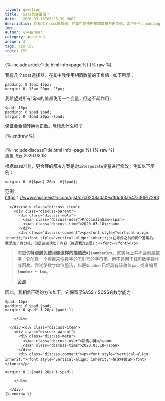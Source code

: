 ```yaml
---
layout: question
title:  Sass负变量值？
date:   2020-03-18T07:35:39.000Z
description: 我有几个scss选择器，在其中我使用相同数量的正负值，如下所示：padding  0 15px 15px;margin  0 -15px 20px ...
img: 
author: 小宇宙Near
category: question
answer: 3
tags: css CSS
topic: CSS
---
```

<div class="article-root">
  <div class="article">
    {% include articleTitle.html info=page %}
    {% raw %}
    <div class="article-content"><p><font style="vertical-align: inherit;"><font style="vertical-align: inherit;">我有几个scss选择器，在其中我使用相同数量的正负值，如下所示：</font></font></p>

<pre><code>padding: 0 15px 15px;<font></font>
margin: 0 -15px 20px -15px;<font></font>
</code></pre>

<p><font style="vertical-align: inherit;"><font style="vertical-align: inherit;">我希望对所有15px的值都使用一个变量，但这不起作用：</font></font></p>

<pre><code>$pad: 15px;<font></font>
padding: 0 $pad $pad;<font></font>
margin: 0 -$pad 20px -$pad;<font></font>
</code></pre>

<p><font style="vertical-align: inherit;"><font style="vertical-align: inherit;">保证金金额转换为正数。</font><font style="vertical-align: inherit;">我想念什么吗？</font></font></p></div>
    {% endraw %}
  </div>
  <p style="height: 0;width:0;overflow: hidden;"> 第2013篇《Sass负变量值？》来自Winter(https://github.com/aiyld/aiyld.github.io)的站点</p>
  <div class="discuss-wrapper">
    {% include discussTitle.html info=page %}
    {% raw %}
    <div class="discuss-item">
        <div class="discuss-parent">
          <div class="discuss-meta">
            <span class="discuss-user">蛋蛋飞云</span>
            <span class="discuss-time">2020.03.18</span>
          </div>
          <div class="discuss-comment"><p><font style="vertical-align: inherit;"><font style="vertical-align: inherit;">根据sass准则，更合理的解决方案是对</font></font><code>interpolate</code><font style="vertical-align: inherit;"><font style="vertical-align: inherit;">变量进行修改，例如以下示例：</font></font></p>

<pre><code>margin: 0 -#{$pad} 20px -#{$pad};
</code></pre>

<p><font style="vertical-align: inherit;"><font style="vertical-align: inherit;">范例：</font><a href="https://www.sassmeister.com/gist/c9c0208ada0eb1fdd63ae47830917293" rel="noreferrer"><font style="vertical-align: inherit;">https</font></a><font style="vertical-align: inherit;">：</font></font><a href="https://www.sassmeister.com/gist/c9c0208ada0eb1fdd63ae47830917293" rel="noreferrer"><font style="vertical-align: inherit;"><font style="vertical-align: inherit;">//www.sassmeister.com/gist/c9c0208ada0eb1fdd63ae47830917293</font></font></a></p></div>
        </div>
        
      </div><div class="discuss-item">
        <div class="discuss-parent">
          <div class="discuss-meta">
            <span class="discuss-user">ProJinJinSam</span>
            <span class="discuss-time">2020.03.18</span>
          </div>
          <div class="discuss-comment"><p><font style="vertical-align: inherit;"><font style="vertical-align: inherit;">在考虑之前的两个答案后，我添加了两分钱，但是请阅读以下内容（强调我的意思）：</font></font></p>

<blockquote>
  <p><font style="vertical-align: inherit;"><font style="vertical-align: inherit;">您应该</font></font><strong><font style="vertical-align: inherit;"><font style="vertical-align: inherit;">特别避免使用像这样的插值法</font></font><code>#{$number}px</code></strong><font style="vertical-align: inherit;"><font style="vertical-align: inherit;">。</font><font style="vertical-align: inherit;">这实际上并不会创建数字！</font><font style="vertical-align: inherit;">它创建一个看起来像数字的无引号的字符串，但不适用于任何数字操作或函数。</font><font style="vertical-align: inherit;">尝试使数学单位整洁，以便</font></font><code>$number</code><font style="vertical-align: inherit;"><font style="vertical-align: inherit;">已经具有该单位</font></font><code>px</code><font style="vertical-align: inherit;"><font style="vertical-align: inherit;">，或者编写</font></font><strong><code>$number * 1px</code></strong><font style="vertical-align: inherit;"><font style="vertical-align: inherit;">。</font></font></p>
  
  <p><a href="https://sass-lang.com/documentation/values/numbers" rel="nofollow noreferrer"><font style="vertical-align: inherit;"><font style="vertical-align: inherit;">资源</font></font></a></p>
</blockquote>

<p><font style="vertical-align: inherit;"><font style="vertical-align: inherit;">因此，我相信正确的方法如下，它保留了SASS / SCSS的数学能力：</font></font></p>

<pre><code>$pad: 15px;<font></font>
padding: 0 $pad $pad;<font></font>
margin: 0 $pad*-1 20px $pad*-1;<font></font>
</code></pre></div>
        </div>
        
      </div><div class="discuss-item">
        <div class="discuss-parent">
          <div class="discuss-meta">
            <span class="discuss-user">凯梅小胖</span>
            <span class="discuss-time">2020.03.18</span>
          </div>
          <div class="discuss-comment"><p><font style="vertical-align: inherit;"><font style="vertical-align: inherit;">像这样尝试</font></font></p>

<pre><code>margin: 0 (-$pad) 20px (-$pad);
</code></pre></div>
        </div>
        
      </div>
    {% endraw %}
  </div>
<div>
